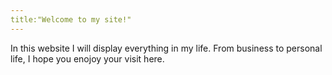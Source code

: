 ```yaml
---
title:"Welcome to my site!"
---
```


In this website I will display everything in my life. From business to personal life, I hope you enojoy your visit here.

